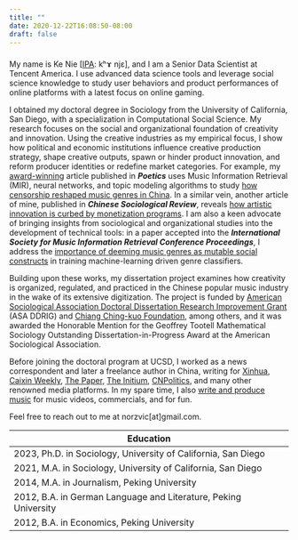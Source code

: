 ```yaml
---
title: ""
date: 2020-12-22T16:08:50-08:00
draft: false
---
```


###

My name is Ke Nie [[IPA](https://en.wikipedia.org/wiki/Help:IPA): kʰɤ njɛ], and I am a Senior Data Scientist at Tencent America. I use advanced data science tools and leverage social science knowledge to study user behaviors and product performances of online platforms with a latest focus on online gaming.

I obtained my doctoral degree in Sociology from the University of California, San Diego, with a specialization in Computational Social Science. My research focuses on the social and organizational foundation of creativity and innovation. Using the creative industries as my empirical focus, I show how political and economic institutions influence creative production strategy, shape creative outputs, spawn or hinder product innovation, and reform producer identities or redefine market categories. For example, my [award-winning](https://citams.org/citasa-awards/) article published in __*Poetics*__ uses Music Information Retrieval (MIR), neural networks, and topic modeling algorithms to study [how censorship reshaped music genres in China](/posts/hiphop_censorship_computational/). In a similar vein, another article of mine, published in __*Chinese Sociological Review*__, reveals [how artistic innovation is curbed by monetization programs](/posts/monetization_novelty/). I am also a keen advocate of bringing insights from sociological and organizational studies into the development of technical tools: in a paper accepted into the __*International Society for Music Information Retrieval Conference Proceedings*__, I address the [importance of deeming music genres as mutable social constructs](/posts/ismir_genre_evolution) in training machine-learning driven genre classifiers.

Building upon these works, my dissertation project examines how creativity is organized, regulated, and practiced in the Chinese popular music industry in the wake of its extensive digitization. The project is funded by [American Sociological Association Doctoral Dissertation Research Improvement Grant](https://www.asanet.org/academic-professional-resources/asa-grants-and-fellowships/asa-doctoral-dissertation-research-improvement-grants-asa-ddrig/2022-recipients) (ASA DDRIG) and [Chiang Ching-kuo Foundation](http://www.cckf.org/en/news/2022052303), among others, and it was awarded the Honorable Mention for the Geoffrey Tootell Mathematical Sociology Outstanding Dissertation-in-Progress Award at the American Sociological Association.

Before joining the doctoral program at UCSD, I worked as a news correspondent and later a freelance author in China, writing for [Xinhua](http://www.xinhuanet.com/politics/2015-05/18/c_1115322749.htm), [Caixin Weekly](http://weekly.caixin.com/2017-03-17/101067187.html), [The Paper](https://www.thepaper.cn/newsDetail_forward_1728357), [The Initium](https://theinitium.com/article/20210103-opinion-fou-tsong/), [CNPolitics](http://cnpolitics.org/), and many other renowned media platforms. In my spare time, I also [write and produce music](https://soundcloud.com/keniejimiproject/) for music videos, commercials, and for fun.

Feel free to reach out to me at norzvic[at]gmail.com.

| Education |
|---|
| 2023, Ph.D. in Sociology, University of California, San Diego |
| 2021, M.A. in Sociology, University of California, San Diego |
| 2014, M.A. in Journalism, Peking University |
| 2012, B.A. in German Language and Literature, Peking University |
| 2012, B.A. in Economics, Peking University |

<!--
| Research Interests |
|---|
| Economic Sociology, Political Sociology, Culture and Creativity, Organizational Identity & Market Categories, Computational Social Science | 
-->

<!-- {{<audio src="path/to/your.mp3" caption="your caption">}} -->